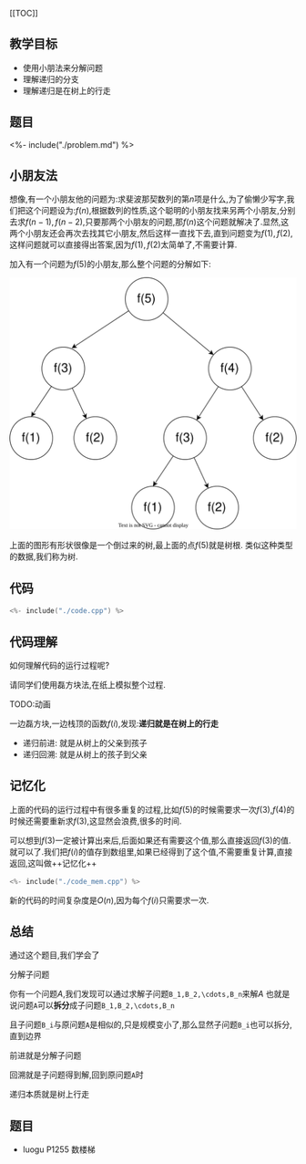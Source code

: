 
[[TOC]]

## 教学目标


- 使用小朋法来分解问题
- 理解递归的分支
- 理解递归是在树上的行走


## 题目

<%- include("./problem.md") %>


## 小朋友法

想像,有一个小朋友他的问题为:求斐波那契数列的第$n$项是什么,为了偷懒少写字,我们把这个问题设为:$f(n)$,根据数列的性质,这个聪明的小朋友找来另两个小朋友,分别去求$f(n-1),f(n-2)$,只要那两个小朋友的问题,那$f(n)$这个问题就解决了.显然,这两个小朋友还会再次去找其它小朋友,然后这样一直找下去,直到问题变为$f(1),f(2)$,这样问题就可以直接得出答案,因为$f(1),f(2)$太简单了,不需要计算.


加入有一个问题为$f(5)$的小朋友,那么整个问题的分解如下:


![figure1](./tree.svg)

上面的图形有形状很像是一个倒过来的树,最上面的点$f(5)$就是树根.
类似这种类型的数据,我们称为树.

## 代码

```cpp
<%- include("./code.cpp") %>
```

## 代码理解

如何理解代码的运行过程呢?

请同学们使用磊方块法,在纸上模拟整个过程.

TODO:动画

一边磊方块,一边栈顶的函数$f(i)$,发现:**递归就是在树上的行走**

- 递归前进: 就是从树上的父亲到孩子
- 递归回溯: 就是从树上的孩子到父亲

## 记忆化

上面的代码的运行过程中有很多重复的过程,比如$f(5)$的时候需要求一次$f(3)$,$f(4)$的时候还需要重新求$f(3)$,这显然会浪费,很多的时间.

可以想到$f(3)$一定被计算出来后,后面如果还有需要这个值,那么直接返回$f(3)$的值.就可以了.我们把$f(i)$的值存到数组里,如果已经得到了这个值,不需要重复计算,直接返回,这叫做++记忆化++


```cpp
<%- include("./code_mem.cpp") %>
```

新的代码的时间复杂度是$O(n)$,因为每个$f(i)$只需要求一次. 

## 总结

通过这个题目,我们学会了

分解子问题

你有一个问题$A$,我们发现可以通过求解子问题``B_1,B_2,\cdots,B_n``来解$A$
也就是说问题``A``可以**拆分**成子问题``B_1,B_2,\cdots,B_n``

且子问题``B_i``与原问题``A``是相似的,只是规模变小了,那么显然子问题``B_i``也可以拆分,直到边界


前进就是分解子问题

回溯就是子问题得到解,回到原问题``A``时

递归本质就是树上行走

## 题目

- luogu P1255 数楼梯
